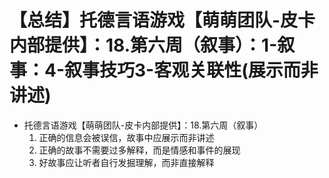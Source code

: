 # 【总结】托德言语游戏【萌萌团队-皮卡内部提供】：18.第六周（叙事）：1-叙事：4-叙事技巧3-客观关联性(展示而非讲述)

-   托德言语游戏【萌萌团队-皮卡内部提供】：18.第六周（叙事）
    1.  正确的信息会被误信，故事中应展示而非讲述
    2.  正确的故事不需要过多解释，而是情感和事件的展现
    3.  好故事应让听者自行发掘理解，而非直接解释